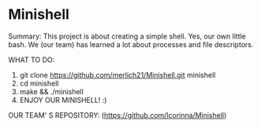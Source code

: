 # Minishell

Summary:
This project is about creating a simple shell.
Yes, our own little bash.
We (our team) has learned a lot about processes and file descriptors.

WHAT TO DO:

1) git clone https://github.com/merlich21/Minishell.git minishell
2) cd minishell
3) make && ./minishell
4) ENJOY OUR MINISHELL! :)



OUR TEAM' S REPOSITORY:
(https://github.com/lcorinna/Minishell)
